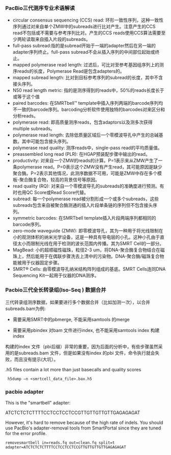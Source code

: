 
### PacBio三代测序专业术语解读
* circular consensus sequencing (CCS) read: 环形一致性序列，这种一致性序列通过对来自单个ZMW中的subreads进行比对产生。注意产生的CCS read不包括或不需要与参考序列比对。产生的CCS reads使用CCS算法需要至少两轮读取来自插入片段的subreads。
* full-pass subread:指的是subread开始于一端的adapter然后在另一端的adapter序列终止。full-pass subread不会从插入序列的中间部位起始或终止。 
* mapped polymerase read length: 过滤后，可比对至参考基因组序列上的测序reads的长度，Polymerase Read是包含adapters的。
* mapped subread length: 比对到目标参考序列的subread的长度，其中不含接头序列。
* N50 read length metric: 指的是测序得到的reads中，50%的reads长度长于或等于这个值
* paired barcodes: 在SMRTbell™ template中插入序列两端的barcode序列均不一致的barcode序列。barcoding分析软件使用独特的barcodes对来区分和分析reads。
* polymerase read: 即高质量测序reads，包含adaptors以及测多次获得multiple subreads。
* polymerase read length: 去除低质量区域后一个零模波导孔中产生的总碱基数。其中可能包含接头序列。
* polymerase read quality: 测序reads中，single-pass read的平均质量值。
* preassembled long read (PLR): 在HGAP预装配步骤中输出的read。
* productivity: 对来自一个ZMW的reads的计算。P=1表示来从ZMW产生了一条polymerase read。P=0表示这个ZMW没有产生read，其可能原因是缺少聚合酶。P=2表示其他情况，此测序数据不可用，可能是ZMW中存在多个模板-聚合酶复合物，较高的背景信号等原因。
* read quality (RQ): 对来自一个零模波导孔的subreads的准确度进行预测。有时也用QC Score或Read Score代替。
* subread: 每一个polymerase read被分割形成一个或多个subreads，这些subreads包含来自被聚合酶测通的插入片段单条链的序列但不包含接头序列。
* symmetric barcodes: 在SMRTbell template插入片段两端序列都相同的barcode序列。
* zero-mode waveguide (ZMW): 即零模波导孔，其为一种用于将光线限制在小的观测体积的纳米光学设备，这是一种具有导电层的小孔。这种小孔由于直径太小而限制光线在用于检测的波长范围内传播。其为SMRT Cell的一部分。
* MagBead: 小的超顺磁性磁珠，粒径2-3 um，将DNA-聚合酶复合物结合在磁珠上，然后能用于在偶联步骤洗去上清中的污染物。DNA-聚合酶/磁珠复合物能被用于仪器固定步骤。
* SMRT® Cells: 由零模波导孔纳米结构阵列组成的基底。SMRT Cells连同DNA Sequencing Kit一起用于仪器的DNA测序。


### Pacbio三代全长转录组(Iso-Seq ) 数据合并
三代转录组测序数据，如果要进行多个数据合并（比如加测一次），以合并subreads.bam为例:

* 需要采用SMRT中的pbmerge, 不能采用samtools 的merge 

* 需要采用pbindex 对bam 文件进行index, 也不能采用samtools index  构建index 

构建的index 文件（pbi后缀）非常的重要，因为后面的分析中，有些步骤虽然采用的是subreads.bam 文件，但是如果没有index 的pbi 文件，命令执行就会失败，而且没有提示(大坑）。


.h5 files contain a lot more than just basecalls and quality scores 
```
 h5dump –n <smrtcell_data_file>.bax.h5
```



### pacbio adapter

This is the "smartbell" adapter:

ATCTCTCTCTTTTCCTCCTCCTCCGTTGTTGTTGTTGAGAGAGAT

However, it's hard to remove because of the high rate of indels. You should use PacBio's adapter-removal tools from SmartPortal since they are tuned for the error profile.


```
removesmartbell in=reads.fq out=clean.fq split=t adapter=ATCTCTCTCTTTTCCTCCTCCTCCGTTGTTGTTGTTGAGAGAGAT
```




